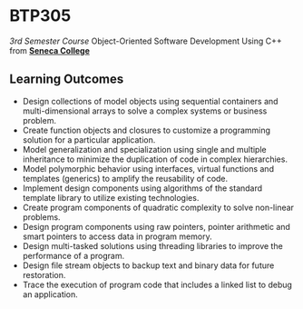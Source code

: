 # BTP305
*3rd Semester Course*
Object-Oriented Software Development Using C++ from **[Seneca College](https://www.senecapolytechnic.ca/home.html)**

## Learning Outcomes
- Design collections of model objects using sequential containers and multi-dimensional arrays to solve a complex systems or business problem.
- Create function objects and closures to customize a programming solution for a particular application.
- Model generalization and specialization using single and multiple inheritance to minimize the duplication of code in complex hierarchies.
- Model polymorphic behavior using interfaces, virtual functions and templates (generics) to amplify the reusability of code.
- Implement design components using algorithms of the standard template library to utilize existing technologies.
- Create program components of quadratic complexity to solve non-linear problems.
- Design program components using raw pointers, pointer arithmetic and smart pointers to access data in program memory.
- Design multi-tasked solutions using threading libraries to improve the performance of a program.
- Design file stream objects to backup text and binary data for future restoration.
- Trace the execution of program code that includes a linked list to debug an application.


